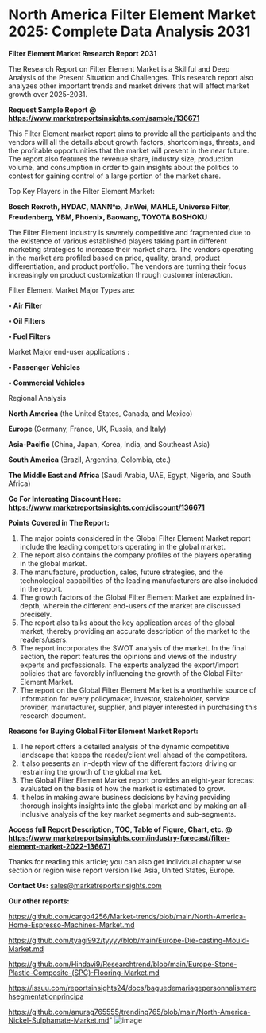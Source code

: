 # North America Filter Element Market 2025: Complete Data Analysis 2031

<strong>Filter Element Market Research Report 2031</strong>

The Research Report on Filter Element Market is a Skillful and Deep Analysis of the Present Situation and Challenges. This research report also analyzes other important trends and market drivers that will affect market growth over 2025-2031.

<strong>Request Sample Report @ <a href=https://www.marketreportsinsights.com/sample/136671>https://www.marketreportsinsights.com/sample/136671</a></strong>

This Filter Element market report aims to provide all the participants and the vendors will all the details about growth factors, shortcomings, threats, and the profitable opportunities that the market will present in the near future. The report also features the revenue share, industry size, production volume, and consumption in order to gain insights about the politics to contest for gaining control of a large portion of the market share.

Top Key Players in the Filter Element Market:

<strong>Bosch Rexroth, HYDAC, MANNᵃఐ, JinWei, MAHLE, Universe Filter, Freudenberg, YBM, Phoenix, Baowang, TOYOTA BOSHOKU</strong>

The Filter Element Industry is severely competitive and fragmented due to the existence of various established players taking part in different marketing strategies to increase their market share. The vendors operating in the market are profiled based on price, quality, brand, product differentiation, and product portfolio. The vendors are turning their focus increasingly on product customization through customer interaction.

Filter Element Market Major Types are:

<strong>• Air Filter

• Oil Filters

• Fuel Filters</strong>

Market Major end-user applications :

<strong>• Passenger Vehicles

• Commercial Vehicles</strong>

Regional Analysis

</u><strong><b>North America</b></strong> (the United States, Canada, and Mexico)

<strong><b>Europe </b></strong>(Germany, France, UK, Russia, and Italy)

<strong><b>Asia-Pacific</b></strong> (China, Japan, Korea, India, and Southeast Asia)

<strong><b>South America</b></strong> (Brazil, Argentina, Colombia, etc.)

<strong><b>The Middle East and Africa</b></strong> (Saudi Arabia, UAE, Egypt, Nigeria, and South Africa)

<strong>Go For Interesting Discount Here: <a href=https://www.marketreportsinsights.com/discount/136671>https://www.marketreportsinsights.com/discount/136671</a></strong>

<strong>Points Covered in The Report:</strong>
<ol>
  <li>The major points considered in the Global Filter Element Market report include the leading competitors operating in the global market.</li>
  <li>The report also contains the company profiles of the players operating in the global market.</li>
  <li>The manufacture, production, sales, future strategies, and the technological capabilities of the leading manufacturers are also included in the report.</li>
  <li>The growth factors of the Global Filter Element Market are explained in-depth, wherein the different end-users of the market are discussed precisely.</li>
  <li>The report also talks about the key application areas of the global market, thereby providing an accurate description of the market to the readers/users.</li>
  <li>The report incorporates the SWOT analysis of the market. In the final section, the report features the opinions and views of the industry experts and professionals. The experts analyzed the export/import policies that are favorably influencing the growth of the Global Filter Element Market.</li>
  <li>The report on the Global Filter Element Market is a worthwhile source of information for every policymaker, investor, stakeholder, service provider, manufacturer, supplier, and player interested in purchasing this research document.</li>
</ol>
<strong>Reasons for Buying Global Filter Element Market Report:</strong>

<ol>
  <li>The report offers a detailed analysis of the dynamic competitive landscape that keeps the reader/client well ahead of the competitors.</li>
  <li>It also presents an in-depth view of the different factors driving or restraining the growth of the global market.</li>
  <li>The Global Filter Element Market report provides an eight-year forecast evaluated on the basis of how the market is estimated to grow.</li>
  <li>It helps in making aware business decisions by having providing thorough insights insights into the global market and by making an all-inclusive analysis of the key market segments and sub-segments.</li>
</ol>
<strong>Access full Report Description, TOC, Table of Figure, Chart, etc. @ <a href=https://www.marketreportsinsights.com/industry-forecast/filter-element-market-2022-136671>https://www.marketreportsinsights.com/industry-forecast/filter-element-market-2022-136671</a></strong>


Thanks for reading this article; you can also get individual chapter wise section or region wise report version like Asia, United States, Europe.

<strong>Contact Us:</strong>
sales@marketreportsinsights.com

<strong>Our other reports:</strong>

<a href=https://github.com/cargo4256/Market-trends/blob/main/North-America-Home-Espresso-Machines-Market.md>https://github.com/cargo4256/Market-trends/blob/main/North-America-Home-Espresso-Machines-Market.md</a>

<a href=https://github.com/tyagi992/tyyyy/blob/main/Europe-Die-casting-Mould-Market.md>https://github.com/tyagi992/tyyyy/blob/main/Europe-Die-casting-Mould-Market.md</a>

<a href=https://github.com/Hindavi9/Researchtrend/blob/main/Europe-Stone-Plastic-Composite-(SPC)-Flooring-Market.md>https://github.com/Hindavi9/Researchtrend/blob/main/Europe-Stone-Plastic-Composite-(SPC)-Flooring-Market.md</a>

<a href=https://issuu.com/reportsinsights24/docs/baguedemariagepersonnalismarchsegmentationprincipa>https://issuu.com/reportsinsights24/docs/baguedemariagepersonnalismarchsegmentationprincipa</a>

<a href=https://github.com/anurag765555/trending765/blob/main/North-America-Nickel-Sulphamate-Market.md>https://github.com/anurag765555/trending765/blob/main/North-America-Nickel-Sulphamate-Market.md</a>"
![image](https://github.com/user-attachments/assets/8fcdda9a-6e2e-4878-b4f3-2da7c935caed)
